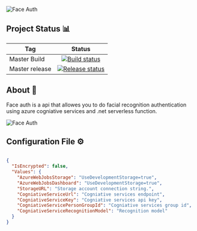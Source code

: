 ![Face Auth](https://i.imgur.com/9PugFGg.png)


**Project Status** :bar_chart:
-----
| Tag            | Status           |
| -------------  |:-------------:|
| Master Build   | [![Build status](https://dev.azure.com/BassonRichard/FaceAuth/_apis/build/status/Face%20Auth%20API%20Build)](https://dev.azure.com/BassonRichard/FaceAuth/_build/latest?definitionId=10) |
| Master release | [![Release status](https://vsrm.dev.azure.com/BassonRichard/_apis/public/Release/badge/7f4c6f7a-83ac-48e2-8bc6-ddf36acb3960/2/2)](https://vsrm.dev.azure.com/BassonRichard/_apis/public/Release/badge/7f4c6f7a-83ac-48e2-8bc6-ddf36acb3960/2/2)

 **About** :page_facing_up:
-----

<p>
Face auth is a api that allowes you to do facial recognition authentication using azure cogniative services and .net serverless function.
</P>

<p align="center">

![Face Auth](https://i.imgur.com/eg08i3R.png)

<p>

**Configuration File** ⚙️
-----

```json

{
  "IsEncrypted": false,
  "Values": {
    "AzureWebJobsStorage": "UseDevelopmentStorage=true",
    "AzureWebJobsDashboard": "UseDevelopmentStorage=true",
    "StorageURL": "Storage account connection string.",
    "CogniativeServiceUrl": "Cogniative services endpoint",
    "CogniativeServiceKey": "Cogniative services api key",
    "CogniativeServicePersonGroupId": "Cogniative services group id",
    "CogniativeServiceRecognitionModel": "Recognition model"
  }
}

```
